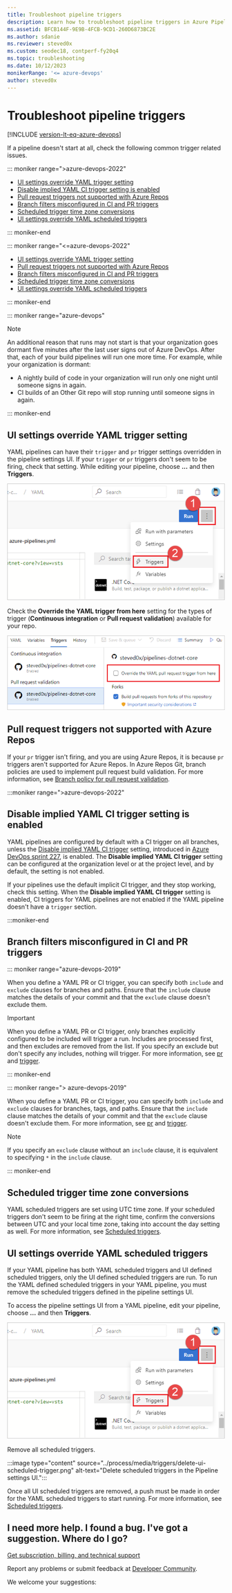 ```yaml
---
title: Troubleshoot pipeline triggers
description: Learn how to troubleshoot pipeline triggers in Azure Pipelines and Team Foundation Server.
ms.assetid: BFCB144F-9E9B-4FCB-9CD1-260D6873BC2E
ms.author: sdanie
ms.reviewer: steved0x
ms.custom: seodec18, contperf-fy20q4
ms.topic: troubleshooting
ms.date: 10/12/2023
monikerRange: '<= azure-devops'
author: steved0x
---
```


# Troubleshoot pipeline triggers

[!INCLUDE [version-lt-eq-azure-devops](../../includes/version-lt-eq-azure-devops.md)]

If a pipeline doesn't start at all, check the following common trigger related issues. 

::: moniker range=">azure-devops-2022"

* [UI settings override YAML trigger setting](#ui-settings-override-yaml-trigger-setting)
* [Disable implied YAML CI trigger setting is enabled](#disable-implied-yaml-ci-trigger-setting-is-enabled)
* [Pull request triggers not supported with Azure Repos](#pull-request-triggers-not-supported-with-azure-repos)
* [Branch filters misconfigured in CI and PR triggers](#branch-filters-misconfigured-in-ci-and-pr-triggers)
* [Scheduled trigger time zone conversions](#scheduled-trigger-time-zone-conversions)
* [UI settings override YAML scheduled triggers](#ui-settings-override-yaml-scheduled-triggers)

::: moniker-end

::: moniker range="<=azure-devops-2022"

* [UI settings override YAML trigger setting](#ui-settings-override-yaml-trigger-setting)
* [Pull request triggers not supported with Azure Repos](#pull-request-triggers-not-supported-with-azure-repos)
* [Branch filters misconfigured in CI and PR triggers](#branch-filters-misconfigured-in-ci-and-pr-triggers)
* [Scheduled trigger time zone conversions](#scheduled-trigger-time-zone-conversions)
* [UI settings override YAML scheduled triggers](#ui-settings-override-yaml-scheduled-triggers)

::: moniker-end

::: moniker range="azure-devops"

> [!NOTE]
> An additional reason that runs may not start is that your organization goes dormant five minutes after the last user signs out of Azure DevOps. After that, each of your build pipelines will run one more time. For example, while your organization is dormant:
> * A nightly build of code in your organization will run only one night until someone signs in again.
> * CI builds of an Other Git repo will stop running until someone signs in again.

::: moniker-end

<a name="overridden-yaml-trigger-setting" />

## UI settings override YAML trigger setting

YAML pipelines can have their `trigger` and `pr` trigger settings overridden in the pipeline settings UI. If your `trigger` or `pr` triggers don't seem to be firing, check that setting. While editing your pipeline, choose **...** and then **Triggers**.

![Pipeline settings UI](../repos/media/pipelines-options-for-git/yaml-pipeline-git-options-menu.png)

Check the **Override the YAML trigger from here** setting for the types of trigger (**Continuous integration** or **Pull request validation**) available for your repo.

![Override YAML trigger from here.](../repos/media/pipelines-options-for-git/yaml-pipeline-override-trigger.png)

<a name="using-pull-request-triggers-with-azure-repos" />

## Pull request triggers not supported with Azure Repos

If your `pr` trigger isn't firing, and you are using Azure Repos, it is because `pr` triggers aren't supported for Azure Repos. In Azure Repos Git, branch policies are used to implement pull request build validation. For more information, see [Branch policy for pull request validation](../repos/azure-repos-git.md#pr-triggers).

:::moniker range=">azure-devops-2022"

## Disable implied YAML CI trigger setting is enabled

YAML pipelines are configured by default with a CI trigger on all branches, unless the [Disable implied YAML CI trigger](/azure/devops/release-notes/2023/sprint-227-update#prevent-unintended-pipeline-runs) setting, introduced in [Azure DevOps sprint 227](/azure/devops/release-notes/2023/sprint-227-update), is enabled. The **Disable implied YAML CI trigger** setting can be configured at the organization level or at the project level, and by default, the setting is not enabled.

If your pipelines use the default implicit CI trigger, and they stop working, check this setting. When the **Disable implied YAML CI trigger** setting is enabled, CI triggers for YAML pipelines are not enabled if the YAML pipeline doesn't have a `trigger` section.

:::moniker-end

<a name="branch-filters-in-ci-and-pr-triggers" />

## Branch filters misconfigured in CI and PR triggers

::: moniker range="azure-devops-2019"

When you define a YAML PR or CI trigger, you can specify both `include` and `exclude` clauses for branches and paths. Ensure that the `include` clause matches the details of your commit and that the `exclude` clause doesn't exclude them.

> [!IMPORTANT]
> When you define a YAML PR or CI trigger, only branches explicitly configured to be included will trigger a run. Includes are processed first, and then excludes are removed from the list. If you specify an exclude but don't specify any includes, nothing will trigger. For more information, see [pr](/azure/devops/pipelines/yaml-schema/pr) and [trigger](/azure/devops/pipelines/yaml-schema/trigger).

::: moniker-end

::: moniker range="> azure-devops-2019"

When you define a YAML PR or CI trigger, you can specify both `include` and `exclude` clauses for branches, tags, and paths. Ensure that the `include` clause matches the details of your commit and that the `exclude` clause doesn't exclude them. For more information, see [pr](/azure/devops/pipelines/yaml-schema/pr) and [trigger](/azure/devops/pipelines/yaml-schema/trigger).

> [!NOTE]
> If you specify an `exclude` clause without an `include` clause, it is equivalent to specifying `*` in the `include` clause.

::: moniker-end

<a name="#scheduled-triggers" />

## Scheduled trigger time zone conversions

YAML scheduled triggers are set using UTC time zone. If your scheduled triggers don't seem to be firing at the right time, confirm the conversions between UTC and your local time zone, taking into account the day setting as well. For more information, see [Scheduled triggers](../process/scheduled-triggers.md).

## UI settings override YAML scheduled triggers

If your YAML pipeline has both YAML scheduled triggers and UI defined scheduled triggers, only the UI defined scheduled triggers are run. To run the YAML defined scheduled triggers in your YAML pipeline, you must remove the scheduled triggers defined in the pipeline settings UI. 

To access the pipeline settings UI from a YAML pipeline, edit your pipeline, choose **...** and then **Triggers**.

![Pipeline settings UI](../repos/media/pipelines-options-for-git/yaml-pipeline-git-options-menu.png)

Remove all scheduled triggers. 

:::image type="content" source="../process/media/triggers/delete-ui-scheduled-trigger.png" alt-text="Delete scheduled triggers in the Pipeline settings UI.":::

Once all UI scheduled triggers are removed, a push must be made in order for the YAML scheduled triggers to start running. For more information, see [Scheduled triggers](../process/scheduled-triggers.md).

## I need more help. I found a bug. I've got a suggestion. Where do I go?

[Get subscription, billing, and technical support](https://azure.microsoft.com/support/devops/)

Report any problems or submit feedback at [Developer Community](https://developercommunity.visualstudio.com/).

We welcome your suggestions:
